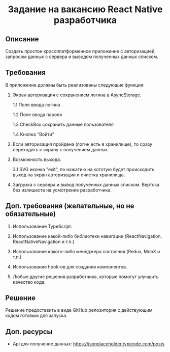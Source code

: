 <h1 align="center">Задание на вакансию React Native разработчика</h1>

## Описание
Создать простое кроссплатформенное приложение с авторизацией, запросом данных с сервера и выводом полученных данных списком.

## Требования
В приложение должны быть реализованы следующие функции:

1. Экран авторизация с сохранением логина в AsyncStorage.

    1.1 Поле ввода логина

    1.2 Поле ввода пароля

    1.3 CheckBox сохранить данные пользователя

    1.4 Кнопка "Войти"

2. Если авторизация пройдена (логин есть в хранилище), то сразу переходить к экрану с получением данных.

3. Возможность выхода.

    3.1 SVG иконка "exit", по нажатию на кототую будет происходить выход на экран авторизации и очистка хранилища.

4. Загрузка с сервера и вывод полученных данных списком. Вертска без излишеств на усмотрение разработчика.

## Доп. требования (желательные, но не обязательные)

1. Использование TypeScript.

2. Использование какой-либо библиотеки навигации (ReactNavigation, ReactNativeNavigation и т.п.)

3. Использование какого-либо менеджера состояния (Redux, MobX и т.п.)

4. Использование hook-ов для создания компонентов.

5. Любые другие решения разработчика, которые помогут улучшить качество кода.


## Решение

Решение предоставить в виде GitHub репозитория с действующим кодом готовым для запуска.

## Доп. ресурсы

* Api для получение данных: https://jsonplaceholder.typicode.com/posts
